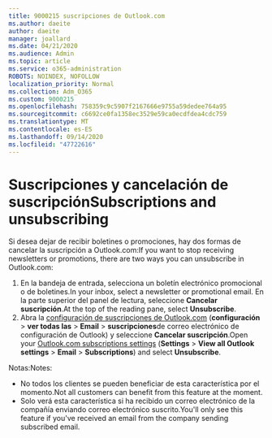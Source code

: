 ```yaml
---
title: 9000215 suscripciones de Outlook.com
ms.author: daeite
author: daeite
manager: joallard
ms.date: 04/21/2020
ms.audience: Admin
ms.topic: article
ms.service: o365-administration
ROBOTS: NOINDEX, NOFOLLOW
localization_priority: Normal
ms.collection: Adm_O365
ms.custom: 9000215
ms.openlocfilehash: 758359c9c5907f2167666e9755a59dedee764a95
ms.sourcegitcommit: c6692ce0fa1358ec3529e59ca0ecdfdea4cdc759
ms.translationtype: MT
ms.contentlocale: es-ES
ms.lasthandoff: 09/14/2020
ms.locfileid: "47722616"
---
```

# <a name="subscriptions-and-unsubscribing"></a><span data-ttu-id="f3f98-102">Suscripciones y cancelación de suscripción</span><span class="sxs-lookup"><span data-stu-id="f3f98-102">Subscriptions and unsubscribing</span></span>

<span data-ttu-id="f3f98-103">Si desea dejar de recibir boletines o promociones, hay dos formas de cancelar la suscripción a Outlook.com:</span><span class="sxs-lookup"><span data-stu-id="f3f98-103">If you want to stop receiving newsletters or promotions, there are two ways you can unsubscribe in Outlook.com:</span></span>

1. <span data-ttu-id="f3f98-104">En la bandeja de entrada, selecciona un boletín electrónico promocional o de boletines.</span><span class="sxs-lookup"><span data-stu-id="f3f98-104">In your inbox, select a newsletter or promotional email.</span></span> <span data-ttu-id="f3f98-105">En la parte superior del panel de lectura, seleccione **Cancelar suscripción**.</span><span class="sxs-lookup"><span data-stu-id="f3f98-105">At the top of the reading pane, select **Unsubscribe**.</span></span>
2. <span data-ttu-id="f3f98-106">Abra la [configuración de suscripciones de Outlook.com](https://outlook.live.com/mail/options/mail/brandsSubscriptions) (**configuración**  >  **ver todas las**  >  **Email**  >  **suscripciones**de correo electrónico de configuración de Outlook) y seleccione **Cancelar suscripción**.</span><span class="sxs-lookup"><span data-stu-id="f3f98-106">Open your [Outlook.com subscriptions settings](https://outlook.live.com/mail/options/mail/brandsSubscriptions) (**Settings** > **View all Outlook settings** > **Email** > **Subscriptions**) and select **Unsubscribe**.</span></span>

<span data-ttu-id="f3f98-107">Notas:</span><span class="sxs-lookup"><span data-stu-id="f3f98-107">Notes:</span></span>

- <span data-ttu-id="f3f98-108">No todos los clientes se pueden beneficiar de esta característica por el momento.</span><span class="sxs-lookup"><span data-stu-id="f3f98-108">Not all customers can benefit from this feature at the moment.</span></span>
- <span data-ttu-id="f3f98-109">Solo verá esta característica si ha recibido un correo electrónico de la compañía enviando correo electrónico suscrito.</span><span class="sxs-lookup"><span data-stu-id="f3f98-109">You'll only see this feature if you've received an email from the company sending subscribed email.</span></span>